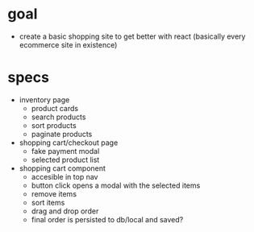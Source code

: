 # goal
- create a basic shopping site to get better with react (basically every ecommerce site in existence)

# specs
- inventory page
  - product cards
  - search products
  - sort products
  - paginate products
- shopping cart/checkout page
  - fake payment modal
  - selected product list
- shopping cart component
  - accesible in top nav
  - button click opens a modal with the selected items
  - remove items
  - sort items
  - drag and drop order
  - final order is persisted to db/local and saved?
